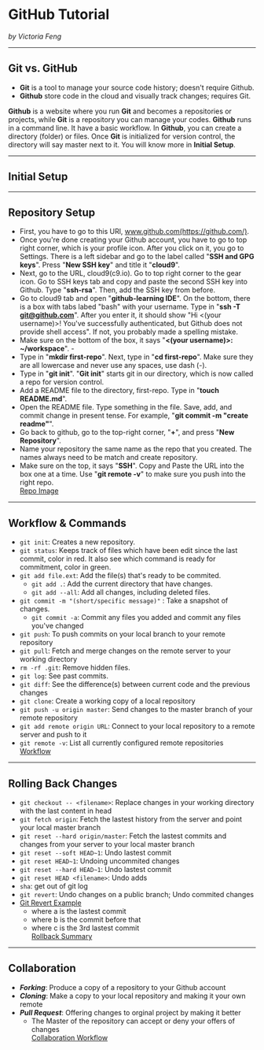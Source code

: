 # GitHub Tutorial

_by Victoria Feng_

---
## Git vs. GitHub
* **Git** is a tool to manage your source code history; doesn't require Github. 
* **Github** store code in the cloud and visually track changes; requires Git.

**Github** is a website where you run **Git** and becomes a repositories or projects, while **Git** is a repository you can manage your codes.
**Github** runs in a command line. It have a basic workflow. In **Github**, you can create a directory (folder) or files. 
Once **Git** is initialized for version control, the directory will say master next to it. 
You will know more in **Initial Setup**. 

---
## Initial Setup


---
## Repository Setup
* First, you have to go to this URl, www.github.com(https://github.com/). 
* Once you're done creating your Github account, you have to go to top right corner, which is your profile icon.
After you click on it, you go to Settings. There is a left sidebar and go to the label called "**SSH and GPG keys**". 
Press "**New SSH key**" and title it "**cloud9**". 
* Next, go to the URL, cloud9(c9.io). Go to top right corner to the gear icon.
Go to SSH keys tab and copy and paste the second SSH key into Github. Type "**ssh-rsa**". Then, add the SSH key from before.
* Go to cloud9 tab and open "**github-learning IDE**". On the bottom, there is a box with tabs labed "bash" with your username. 
Type in "**ssh -T git@github.com**". After you enter it, it should show "Hi <(your username)>! You've successfully authenticated, but Github does not provide shell access".
If not, you probably made a spelling mistake. 
* Make sure on the bottom of the box, it says "**<(your username)>: ~/workspace**".   -
* Type in "**mkdir first-repo**". Next, type in "**cd first-repo**". Make sure they are all lowercase and never use any spaces, use dash (-).  
* Type in "**git init**". "**Git init**" starts git in our directory, which is now called a repo for version control.  
* Add a README file to the directory, first-repo. Type in "**touch README.md**".  
* Open the README file. Type something in the file. Save, add, and commit change in present tense.
For example, "**git commit -m "create readme"**".  
* Go back to github, go to the top-right corner, "**+**", and press "**New Repository**".  
* Name your repository the same name as the repo that you created. The names always need to be match and create repository.  
* Make sure on the top, it says "**SSH**". Copy and Paste the URL into the box one at a time. Use "**git remote -v**" to make sure you push into the right repo.  
[Repo Image](file:///Users/student/Desktop/Screen%20Shot%202017-10-24%20at%201.26.28%20PM.png)  

---
## Workflow & Commands
 * `git init`: Creates a new repository.  
 * `git status`: Keeps track of files which have been edit since the last commit, color in red.
It also see which command is ready for commitment, color in green.
 * `git add file.ext`: Add the file(s) that's ready to be commited.
   * `git add .`: Add the current directory that have changes.
   * `git add --all`: Add all changes, including deleted files.
 * `git commit -m "(short/specific message)"` : Take a snapshot of changes.
   * `git commit -a`: Commit any files you added and commit any files you've changed
 * `git push`: To push commits on your local branch to your remote repository
 * `git pull`: Fetch and merge changes on the remote server to your working directory
 * `rm -rf .git`: Remove hidden files.
 * `git log`: See past commits.
 * `git diff`: See the difference(s) between current code and the previous changes
 * `git clone`: Create a working copy of a local repository
 * `git push -u origin master`: Send changes to the master branch of your remote repository
 * `git add remote origin URL`: Connect to your local repository to a remote server and push to it
 * `git remote -v`: List all currently configured remote repositories  
[Workflow](file:///Users/student/Desktop/Screen%20Shot%202017-10-24%20at%201.27.58%20PM.png)

---
## Rolling Back Changes
 * `git checkout -- <filename>`: Replace changes in your working directory with the last content in head
 * `git fetch origin`: Fetch the lastest history from the server and point your local master branch
 * `git reset --hard origin/master`: Fetch the lastest commits and changes from your server to your local master branch
 * `git reset --soft HEAD~1`: Undo lastest commit
 * `git reset HEAD~1`: Undoing uncommited changes
 * `git reset --hard HEAD~1`: Undo lastest commit
 * `git reset HEAD <filename>`: Undo adds
 * `sha`: get out of git log
 * `git revert`: Undo changes on a public branch; Undo commited changes
 * [Git Revert Example](https://www.evernote.com/shard/s738/sh/d34e85bf-32b0-4af0-b187-b0f1bdf03385/efb76703afbdc5858bda65f8d16c3ce1)
   *  where a is the lastest commit
   * where b is the commit before that
   * where c is the 3rd lastest commit  
[Rollback Summary](file:///Users/student/Desktop/Screen%20Shot%202017-10-24%20at%201.29.08%20PM.png)

---
## Collaboration
 * ***Forking***: Produce a copy of a repository to your Github account
 * ***Cloning***: Make a copy to your local repository and making it your own remote
 * ***Pull Request***: Offering changes to orginal project by making it better  
   * The Master of the repository can accept or deny your offers of changes  
[Collaboration Workflow](file:///Users/student/Desktop/Screen%20Shot%202017-10-24%20at%201.30.06%20PM.png)
